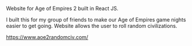 Website for Age of Empires 2 built in React JS.

I built this for my group of friends to make our Age of Empires game nights easier to get going. Website allows the user
to roll random civilizations.

https://www.aoe2randomciv.com/
